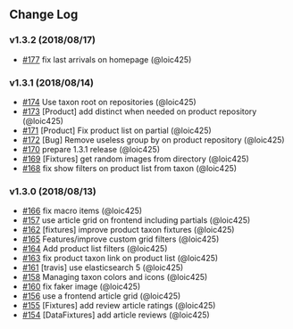 ## Change Log

### v1.3.2 (2018/08/17)
- [#177](https://github.com/Jedisjeux/Jedisjeux/pull/177) fix last arrivals on homepage (@loic425)

### v1.3.1 (2018/08/14)
- [#174](https://github.com/Jedisjeux/Jedisjeux/pull/174) Use taxon root on repositories (@loic425)
- [#173](https://github.com/Jedisjeux/Jedisjeux/pull/173) [Product] add distinct when needed on product repository (@loic425)
- [#171](https://github.com/Jedisjeux/Jedisjeux/pull/171) [Product] Fix product list on partial (@loic425)
- [#172](https://github.com/Jedisjeux/Jedisjeux/pull/172) [Bug] Remove useless group by on product repository (@loic425)
- [#170](https://github.com/Jedisjeux/Jedisjeux/pull/170) prepare 1.3.1 release (@loic425)
- [#169](https://github.com/Jedisjeux/Jedisjeux/pull/169) [Fixtures] get random images from directory (@loic425)
- [#168](https://github.com/Jedisjeux/Jedisjeux/pull/168) fix show filters on product list from taxon (@loic425)

### v1.3.0 (2018/08/13)
- [#166](https://github.com/Jedisjeux/Jedisjeux/pull/166) fix macro items (@loic425)
- [#157](https://github.com/Jedisjeux/Jedisjeux/pull/157) use article grid on frontend including partials (@loic425)
- [#162](https://github.com/Jedisjeux/Jedisjeux/pull/162) [fixtures] improve product taxon fixtures (@loic425)
- [#165](https://github.com/Jedisjeux/Jedisjeux/pull/165) Features/improve custom grid filters (@loic425)
- [#164](https://github.com/Jedisjeux/Jedisjeux/pull/164) Add product list filters (@loic425)
- [#163](https://github.com/Jedisjeux/Jedisjeux/pull/163) fix product taxon link on product list (@loic425)
- [#161](https://github.com/Jedisjeux/Jedisjeux/pull/161) [travis] use elasticsearch 5 (@loic425)
- [#158](https://github.com/Jedisjeux/Jedisjeux/pull/158) Managing taxon colors and icons (@loic425)
- [#160](https://github.com/Jedisjeux/Jedisjeux/pull/160) fix faker image (@loic425)
- [#156](https://github.com/Jedisjeux/Jedisjeux/pull/156) use a frontend article grid (@loic425)
- [#155](https://github.com/Jedisjeux/Jedisjeux/pull/155) [Fixtures] add review article ratings (@loic425)
- [#154](https://github.com/Jedisjeux/Jedisjeux/pull/154) [DataFixtures] add article reviews (@loic425)
